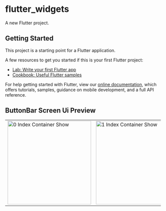 # flutter_widgets

A new Flutter project.

## Getting Started

This project is a starting point for a Flutter application.

A few resources to get you started if this is your first Flutter project:

- [Lab: Write your first Flutter app](https://flutter.dev/docs/get-started/codelab)
- [Cookbook: Useful Flutter samples](https://flutter.dev/docs/cookbook)

For help getting started with Flutter, view our
[online documentation](https://flutter.dev/docs), which offers tutorials,
samples, guidance on mobile development, and a full API reference.


## ButtonBar Screen Ui Preview


<table>
<tr>

<td>

<img src="https://user-images.githubusercontent.com/103892160/230897750-e4dd8872-eadf-4663-805a-b2549646fe05.png" alt=" 0 Index Container Show" width="270"/>

</td>
  
  
  
<td>

 <img src="https://user-images.githubusercontent.com/103892160/230898239-4672d9fa-ba84-4e5b-bcf0-5ccdb946e29a.png" alt=" 1 Index Container Show" width="270"/>

</td>
  
<td>
  
<img src="https://user-images.githubusercontent.com/103892160/230898772-637880b0-10eb-4c4d-8d3b-076cd2ca8c0e.png" alt=" 2 Index Container Show" width="270"/>

</td>
  
<td>

 <img src="https://user-images.githubusercontent.com/103892160/230898980-f81ef309-3150-4201-8632-bd21bf84e82c.png" alt=" 3 Index Container Show" width="270"/>

</td>


</tr>
</table>




